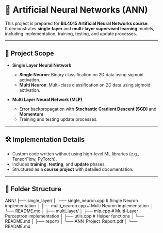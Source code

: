 # 🧠 Artificial Neural Networks (ANN)

This project is prepared for **BIL4015 Artificial Neural Networks course**.  
It demonstrates **single-layer** and **multi-layer supervised learning** models, including implementation, training, testing, and update processes.  

---

## 📌 Project Scope
- **Single Layer Neural Network**
  - **Single Neuron**: Binary classification on 2D data using sigmoid activation.  
  - **Multi Neuron**: Multi-class classification on 2D data using sigmoid activation.  

- **Multi Layer Neural Network (MLP)**
  - Error backpropagation with **Stochastic Gradient Descent (SGD)** and **Momentum**.  
  - Training and testing update processes.  

---

## 🛠️ Implementation Details
- Custom code written without using high-level ML libraries (e.g., TensorFlow, PyTorch).  
- Includes **training**, **testing**, and **update** phases.  
- Structured as a **course project** with detailed documentation.  

---

## 📂 **Folder Structure**
ANN/
├── single_layer/
│ ├── single_neuron.cpp # Single Neuron implementation
│ ├── multi_neuron.cpp # Multi Neuron implementation
│ └── README.md
│
├── multi_layer/
│ ├── mlp.cpp # Multi-Layer Perceptron implementation
│ ├── utils.cpp # Helper functions
│ └── README.md
│
├── report/
│ └── ANN_Project_Report.pdf
│
└── README.md
